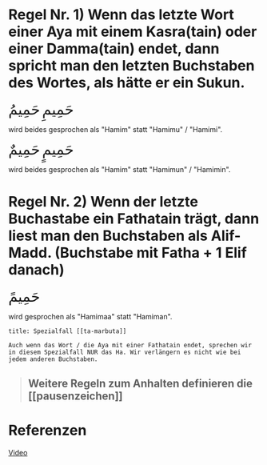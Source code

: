 # Regel Nr. 1) Wenn das letzte Wort einer Aya mit einem Kasra(tain) oder einer Damma(tain) endet, dann spricht man den letzten Buchstaben des Wortes, als hätte er ein Sukun.

<span style="font-size: 22pt">حَمِيمِ</span>
<span style="font-size: 22pt">حَمِيمُ</span>

wird beides gesprochen als "Hamim" statt "Hamimu" / "Hamimi".

<span style="font-size: 22pt">حَمِيمٍ</span>
<span style="font-size: 22pt">حَمِيمٌ</span>

wird beides gesprochen als "Hamim" statt "Hamimun" / "Hamimin".


# Regel Nr. 2) Wenn der letzte Buchastabe ein Fathatain trägt, dann liest man den Buchstaben als Alif-Madd. (Buchstabe mit Fatha + 1 Elif danach)

<span style="font-size: 22pt">حَمِيمً</span>

wird gesprochen als "Hamimaa" statt "Hamiman".

```ad-note
title: Spezialfall [[ta-marbuta]]

Auch wenn das Wort / die Aya mit einer Fathatain endet, sprechen wir in diesem Spezialfall NUR das Ha. Wir verlängern es nicht wie bei jedem anderen Buchstaben.
```

> ## Weitere Regeln zum Anhalten definieren die [[pausenzeichen]]

# Referenzen
[Video](https://www.youtube.com/watch?v=xCqsgAbqSzs)




